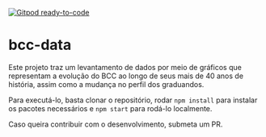 [![Gitpod ready-to-code](https://img.shields.io/badge/Gitpod-ready--to--code-blue?logo=gitpod)](https://gitpod.io/#https://github.com/akaFTS/bcc-data)

# bcc-data

Este projeto traz um levantamento de dados por meio de gráficos que representam a evolução do BCC ao longo de seus mais de 40 anos de história, assim como a mudança no perfil dos graduandos.

Para executá-lo, basta clonar o repositório, rodar `npm install` para instalar os pacotes necessários e `npm start` para rodá-lo localmente.

Caso queira contribuir com o desenvolvimento, submeta um PR.
